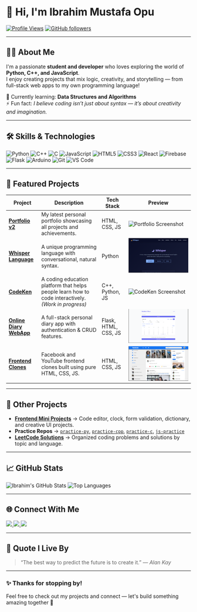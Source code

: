 # 👋 Hi, I'm Ibrahim Mustafa Opu

[![Profile Views](https://komarev.com/ghpvc/?username=ibrahim787898m&color=blue)](https://github.com/ibrahim787898m)
[![GitHub followers](https://img.shields.io/github/followers/ibrahim787898m?label=Follow&style=social)](https://github.com/ibrahim787898m)

---

## 👨‍💻 About Me
I'm a passionate **student and developer** who loves exploring the world of **Python, C++, and JavaScript**.  
I enjoy creating projects that mix logic, creativity, and storytelling — from full-stack web apps to my own programming language!  

🌱 Currently learning: **Data Structures and Algorithms**  
⚡ Fun fact: *I believe coding isn’t just about syntax — it’s about creativity and imagination.*

---

## 🛠️ Skills & Technologies

![Python](https://img.shields.io/badge/-Python-3776AB?style=flat&logo=python&logoColor=white)
![C++](https://img.shields.io/badge/-C++-00599C?style=flat&logo=c%2B%2B&logoColor=white)
![C](https://img.shields.io/badge/-C-A8B9CC?style=flat&logo=c&logoColor=black)
![JavaScript](https://img.shields.io/badge/-JavaScript-F7DF1E?style=flat&logo=javascript&logoColor=black)
![HTML5](https://img.shields.io/badge/-HTML5-E34F26?style=flat&logo=html5&logoColor=white)
![CSS3](https://img.shields.io/badge/-CSS3-1572B6?style=flat&logo=css3&logoColor=white)
![React](https://img.shields.io/badge/-React-61DAFB?style=flat&logo=react&logoColor=black)
![Firebase](https://img.shields.io/badge/-Firebase-FFCA28?style=flat&logo=firebase&logoColor=black)
![Flask](https://img.shields.io/badge/-Flask-000000?style=flat&logo=flask&logoColor=white)
![Arduino](https://img.shields.io/badge/-Arduino-00979D?style=flat&logo=arduino&logoColor=white)
![Git](https://img.shields.io/badge/-Git-F05032?style=flat&logo=git&logoColor=white)
![VS Code](https://img.shields.io/badge/-VS%20Code-007ACC?style=flat&logo=visualstudiocode&logoColor=white)

---

## 📂 Featured Projects

| Project | Description | Tech Stack | Preview |
|----------|--------------|-------------|----------|
| **[Portfolio v2](https://github.com/ibrahim787898m/portfolio-v2)** | My latest personal portfolio showcasing all projects and achievements. | HTML, CSS, JS | ![Portfolio Screenshot](https://raw.githubusercontent.com/ibrahim787898m/portfolio-v2/master/screenshot.png) |
| **[Whisper Language](https://github.com/ibrahim787898m/whisper-lang)** | A unique programming language with conversational, natural syntax. | Python | ![Whisper Screenshot](https://raw.githubusercontent.com/ibrahim787898m/whisper-web/master/screenshot.png) |
| **[CodeKen](https://github.com/ibrahim787898m/codeken)** | A coding education platform that helps people learn how to code interactively. *(Work in progress)* | C++, Python, JS | ![CodeKen Screenshot](https://raw.githubusercontent.com/ibrahim787898m/codeken/master/screenshot.png) |
| **[Online Diary WebApp](https://github.com/ibrahim787898m/diary-webapp)** | A full-stack personal diary app with authentication & CRUD features. | Flask, HTML, CSS, JS | ![Diary Screenshot](https://raw.githubusercontent.com/ibrahim787898m/diary-webapp/master/screenshot.png) |
| **[Frontend Clones](https://github.com/ibrahim787898m/frontend-clones)** | Facebook and YouTube frontend clones built using pure HTML, CSS, JS. | HTML, CSS, JS | ![Clone Screenshot](https://raw.githubusercontent.com/ibrahim787898m/frontend-clones/master/screenshot.png) |

---

## 🔹 Other Projects

- **[Frontend Mini Projects](https://github.com/ibrahim787898m/frontend-projects)** → Code editor, clock, form validation, dictionary, and creative UI projects.  
- **Practice Repos** → [`practice-py`](https://github.com/ibrahim787898m/practice-py), [`practice-cpp`](https://github.com/ibrahim787898m/practice-cpp), [`practice-c`](https://github.com/ibrahim787898m/c-practice), [`js-practice`](https://github.com/ibrahim787898m/js-practice)  
- **[LeetCode Solutions](https://github.com/ibrahim787898m/leetcode-solutions)** → Organized coding problems and solutions by topic and language.

---

## 📈 GitHub Stats

![Ibrahim's GitHub Stats](https://github-readme-stats.vercel.app/api?username=ibrahim787898m&show_icons=true&theme=radical&count_private=true)
![Top Languages](https://github-readme-stats.vercel.app/api/top-langs/?username=ibrahim787898m&layout=compact&theme=radical&cache_seconds=1800)

---

## 🌐 Connect With Me

<a href="https://v2.ibrahimmustafaopu.com/" target="_blank">
  <img src="https://img.shields.io/badge/Portfolio-%230077B5.svg?style=for-the-badge&logo=google-chrome&logoColor=white" />
</a>
<a href="mailto:ibrahimmustafa787898@gmail.com">
  <img src="https://img.shields.io/badge/Email-%23EA4335.svg?style=for-the-badge&logo=gmail&logoColor=white" />
</a>
<a href="https://www.linkedin.com/in/ibrahim787898m/" target="_blank">
  <img src="https://img.shields.io/badge/LinkedIn-%230A66C2.svg?style=for-the-badge&logo=linkedin&logoColor=white" />
</a>

---

## 💬 Quote I Live By
> “The best way to predict the future is to create it.” — *Alan Kay*

---

### ✨ Thanks for stopping by!
Feel free to check out my projects and connect — let's build something amazing together 🚀
